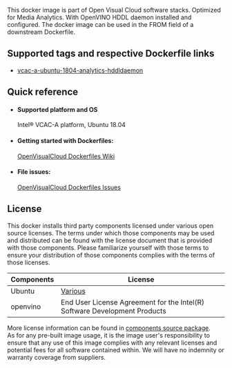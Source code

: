 This docker image is part of Open Visual Cloud software stacks. Optimized for Media Analytics. With OpenVINO HDDL daemon installed and configured. The docker image can be used in the FROM field of a downstream Dockerfile. 

## Supported tags and respective Dockerfile links
 - [vcac-a-ubuntu-1804-analytics-hddldaemon](https://github.com/OpenVisualCloud/Dockerfiles/blob/v21.6/VCAC-A/ubuntu-18.04/analytics/hddldaemon/Dockerfile)

## Quick reference
- #### Supported platform and OS
  Intel&reg; VCAC-A platform, Ubuntu 18.04




- #### Getting started with Dockerfiles:
  [OpenVisualCloud Dockerfiles Wiki](https://github.com/OpenVisualCloud/Dockerfiles/wiki)

- #### File issues:
  [OpenVisualCloud Dockerfiles Issues](https://github.com/OpenVisualCloud/Dockerfiles/issues)


## License
This docker installs third party components licensed under various open source licenses.  The terms under which those components may be used and distributed can be found with the license document that is provided with those components.  Please familiarize yourself with those terms to ensure your distribution of those components complies with the terms of those licenses.


| Components | License |
| ----- | ----- |
|Ubuntu| [Various](https://hub.docker.com/_/ubuntu) |
|openvino|End User License Agreement for the Intel(R) Software Development Products|


More license information can be found in [components source package](https://github.com/OpenVisualCloud/Dockerfiles-Resources).   
As for any pre-built image usage, it is the image user's responsibility to ensure that any use of this image complies with any relevant licenses and potential fees for all software contained within. We will have no indemnity or warranty coverage from suppliers.
